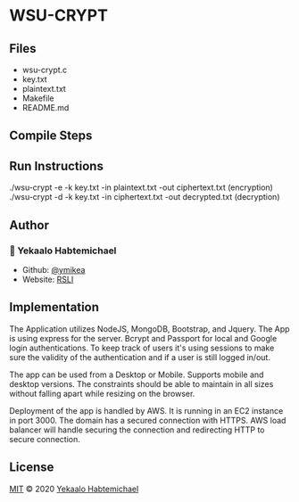 # WSU-CRYPT

## Files
- wsu-crypt.c
- key.txt
- plaintext.txt
- Makefile
- README.md

## Compile Steps



## Run Instructions
./wsu-crypt -e -k key.txt -in plaintext.txt -out ciphertext.txt         (encryption)
./wsu-crypt -d -k key.txt -in ciphertext.txt -out decrypted.txt         (decryption)


## Author
### 👤 Yekaalo Habtemichael
* Github: [@ymikea](https://github.com/ymikea)
* Website: [RSLI](https://www.rsltrader.com)



## Implementation
The Application utilizes NodeJS, MongoDB, Bootstrap, and Jquery. The App is using express for the server. Bcrypt and Passport for local and Google login authentications. To keep track of users it's using sessions to make sure the validity of the authentication and if a user is still logged in/out.

The app can be used from a Desktop or Mobile. Supports mobile and desktop versions. The constraints should be able to maintain in all sizes without falling apart while resizing on the browser.

Deployment of the app is handled by AWS. It is running in an EC2 instance in port 3000. The domain has a secured connection with HTTPS. AWS load balancer will handle securing the connection and redirecting HTTP to secure connection.    

## License
[MIT](https://choosealicense.com/licenses/mit/) &copy; 2020 [Yekaalo Habtemichael](#) 
